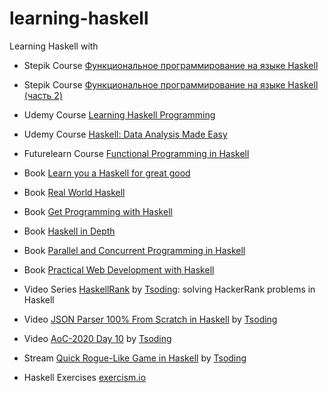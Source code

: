 # learning-haskell
Learning Haskell with

* Stepik Course [Функциональное программирование на языке Haskell](https://stepik.org/course/75)
* Stepik Course [Функциональное программирование на языке Haskell (часть 2)](https://stepik.org/course/693)

* Udemy Course [Learning Haskell Programming](https://www.udemy.com/learning-haskell-programming/)
* Udemy Course [Haskell: Data Analysis Made Easy](https://www.udemy.com/haskell-data-analysis-made-easy)

* Futurelearn Course [Functional Programming in Haskell](https://www.futurelearn.com/courses/functional-programming-haskell/)

* Book [Learn you a Haskell for great good](http://learnyouahaskell.com/)
* Book [Real World Haskell](http://book.realworldhaskell.org/read/)
* Book [Get Programming with Haskell](https://livebook.manning.com/#!/book/get-programming-with-haskell)
* Book [Haskell in Depth](https://www.manning.com/books/haskell-in-depth)
* Book [Parallel and Concurrent Programming in Haskell](https://simonmar.github.io/pages/pcph.html)
* Book [Practical Web Development with Haskell](https://github.com/Apress/practical-webdev-haskell)

* Video Series [HaskellRank](https://www.youtube.com/watch?v=h_D4P-KRNKs&list=PLguYJK7ydFE4aS8fq4D6DqjF6qsysxTnx) by [Tsoding](https://www.youtube.com/channel/UCEbYhDd6c6vngsF5PQpFVWg): solving HackerRank problems in Haskell
* Video [JSON Parser 100% From Scratch in Haskell](https://www.youtube.com/watch?v=N9RUqGYuGfw) by [Tsoding](https://www.youtube.com/channel/UCEbYhDd6c6vngsF5PQpFVWg)
* Video [AoC-2020 Day 10](https://www.youtube.com/watch?v=LjrCckaHjB0) by [Tsoding](https://www.youtube.com/channel/UCEbYhDd6c6vngsF5PQpFVWg)
* Stream [Quick Rogue-Like Game in Haskell](https://www.twitch.tv/videos/962608412) by [Tsoding](https://www.twitch.tv/tsoding)

* Haskell Exercises [exercism.io](http://exercism.io/languages/haskell/about)
